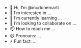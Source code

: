 - 👋 Hi, I’m @mcdonemarti
- 👀 I’m interested in ...
- 🌱 I’m currently learning ...
- 💞️ I’m looking to collaborate on ...
- 📫 How to reach me ...
- 😄 Pronouns: ...
- ⚡ Fun fact: ...

<!---
mcdonemarti/mcdonemarti is a ✨ special ✨ repository because its `README.md` (this file) appears on your GitHub profile.
You can click the Preview link to take a look at your changes.
--->
